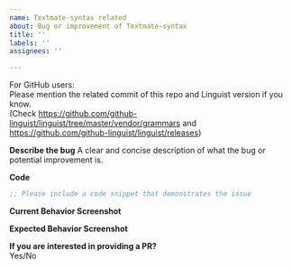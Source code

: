 ```yaml
---
name: Textmate-syntax related
about: Bug or improvement of Textmate-syntax
title: ''
labels: ''
assignees: ''

---
```


<!-- Troubleshooting -->
For GitHub users:  
Please mention the related commit of this repo and Linguist version if you know.  
(Check https://github.com/github-linguist/linguist/tree/master/vendor/grammars and https://github.com/github-linguist/linguist/releases)


**Describe the bug**
A clear and concise description of what the bug or potential improvement is.

**Code**
```lsp
;; Please include a code snippet that demonstrates the issue

```

**Current Behavior Screenshot**


**Expected Behavior Screenshot**

**If you are interested in providing a PR?**  
Yes/No

